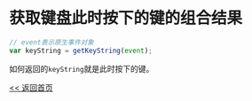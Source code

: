 获取键盘此时按下的键的组合结果
======================

```js
// event表示原生事件对象
var keyString = getKeyString(event);
```

如何返回的```keyString```就是此时按下的键。

[<< 返回首页](../README.md)
